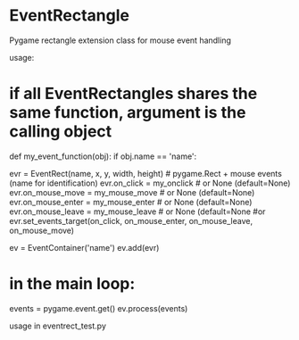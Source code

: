 # EventRectangle
Pygame rectangle extension class for mouse event handling

usage:

# if all EventRectangles shares the same function, argument is the calling object
def my_event_function(obj):
  if obj.name == 'name':

evr = EventRect(name, x, y, width, height)  # pygame.Rect + mouse events (name for identification)
evr.on_click = my_onclick  # or None (default=None)
evr.on_mouse_move = my_mouse_move  # or None (default=None)
evr.on_mouse_enter = my_mouse_enter  # or None (default=None)
evr.on_mouse_leave = my_mouse_leave # or None (default=None
#or
evr.set_events_target(on_click, on_mouse_enter, on_mouse_leave, on_mouse_move)

ev = EventContainer('name')
ev.add(evr)

# in the main loop:

events = pygame.event.get()
ev.process(events)


usage in eventrect_test.py
